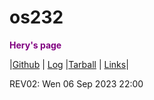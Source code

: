 # os232

<p style="color: purple; font-weight: bold;">Hery's page</p>

|[Github](https://github.com/MahogaHeryasa/os232)   | [Log](https://mahogaheryasa.github.io/os232/TXT/mylog.txt)    |[Tarball](https://os.vlsm.org/Log/MahogaHeryasa.tar.bz2.txt) | [Links](LINKS/)|

REV02: Wen 06 Sep 2023 22:00
